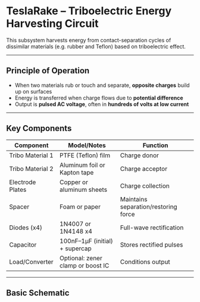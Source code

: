 # TeslaRake – Triboelectric Energy Harvesting Circuit

This subsystem harvests energy from contact-separation cycles of dissimilar materials (e.g. rubber and Teflon) based on triboelectric effect.

---

## Principle of Operation

- When two materials rub or touch and separate, **opposite charges** build up on surfaces
- Energy is transferred when charge flows due to **potential difference**
- Output is **pulsed AC voltage**, often in **hundreds of volts at low current**

---

## Key Components

| Component         | Model/Notes                       | Function                          |
|-------------------|------------------------------------|-----------------------------------|
| Tribo Material 1   | PTFE (Teflon) film                | Charge donor                      |
| Tribo Material 2   | Aluminum foil or Kapton tape      | Charge acceptor                   |
| Electrode Plates   | Copper or aluminum sheets         | Charge collection                  |
| Spacer             | Foam or paper                     | Maintains separation/restoring force |
| Diodes (x4)        | 1N4007 or 1N4148 x4                | Full-wave rectification           |
| Capacitor          | 100nF–1µF (initial) + supercap    | Stores rectified pulses           |
| Load/Converter     | Optional: zener clamp or boost IC | Conditions output                  |

---

## Basic Schematic

